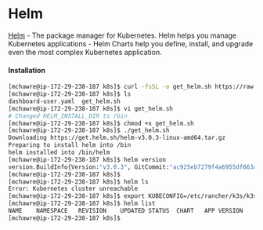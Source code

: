 # Helm
[Helm](https://helm.sh/) - The package manager for Kubernetes. Helm helps you manage Kubernetes applications - Helm Charts help you define, install, and upgrade even the most complex Kubernetes application.

#### Installation

```sh
[mchawre@ip-172-29-238-187 k8s]$ curl -fsSL -o get_helm.sh https://raw.githubusercontent.com/helm/helm/master/scripts/get-helm-3
[mchawre@ip-172-29-238-187 k8s]$ ls
dashboard-user.yaml  get_helm.sh
[mchawre@ip-172-29-238-187 k8s]$ vi get_helm.sh 
# Changed HELM_INSTALL_DIR to /bin
[mchawre@ip-172-29-238-187 k8s]$ chmod +x get_helm.sh 
[mchawre@ip-172-29-238-187 k8s]$ ./get_helm.sh 
Downloading https://get.helm.sh/helm-v3.0.3-linux-amd64.tar.gz
Preparing to install helm into /bin
helm installed into /bin/helm
[mchawre@ip-172-29-238-187 k8s]$ helm version
version.BuildInfo{Version:"v3.0.3", GitCommit:"ac925eb7279f4a6955df663a0128044a8a6b7593", GitTreeState:"clean", GoVersion:"go1.13.6"}
[mchawre@ip-172-29-238-187 k8s]$
[mchawre@ip-172-29-238-187 k8s]$ helm ls
Error: Kubernetes cluster unreachable
[mchawre@ip-172-29-238-187 k8s]$ export KUBECONFIG=/etc/rancher/k3s/k3s.yaml
[mchawre@ip-172-29-238-187 k8s]$ helm list
NAME	NAMESPACE	REVISION	UPDATED	STATUS	CHART	APP VERSION
[mchawre@ip-172-29-238-187 k8s]$
```

